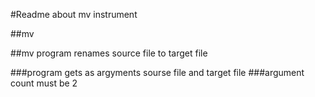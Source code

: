 #Readme about mv instrument

##mv <sourse file> <target file>

##mv program renames source file to target file

###program gets as argyments sourse file and target file
###argument count must be 2



